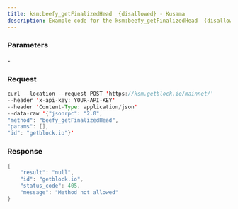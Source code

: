 ```yaml
---
title: ksm:beefy_getFinalizedHead  {disallowed} - Kusama
description: Example code for the ksm:beefy_getFinalizedHead  {disallowed} json-rpc method. Сomplete guide on how to use ksm:beefy_getFinalizedHead  {disallowed} json-rpc in GetBlock.io Web3 documentation.
---
```


### Parameters


\-

### Request

``` java
curl --location --request POST 'https://ksm.getblock.io/mainnet/' 
--header 'x-api-key: YOUR-API-KEY' 
--header 'Content-Type: application/json' 
--data-raw '{"jsonrpc": "2.0",
"method": "beefy_getFinalizedHead",
"params": [],
"id": "getblock.io"}'
```

###  Response

``` java
{
    "result": "null",
    "id": "getblock.io",
    "status_code": 405,
    "message": "Method not allowed"
}
```


